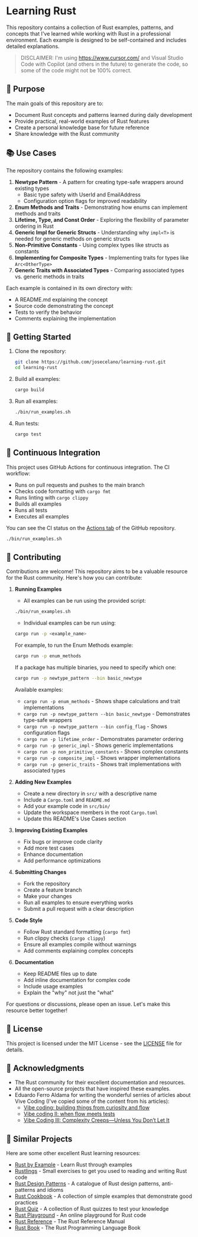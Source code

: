 # Learning Rust

This repository contains a collection of Rust examples, patterns, and concepts
that I've learned while working with Rust in a professional environment. Each
example is designed to be self-contained and includes detailed explanations.

> DISCLAIMER: I'm using <https://www.cursor.com/> and  Visual Studio Code with
Copilot (and others in the future) to generate the code, so some of the code
might not be 100% correct.

## 🎯 Purpose

The main goals of this repository are to:

- Document Rust concepts and patterns learned during daily development
- Provide practical, real-world examples of Rust features
- Create a personal knowledge base for future reference
- Share knowledge with the Rust community

## 📚 Use Cases

The repository contains the following examples:

1. **Newtype Pattern** - A pattern for creating type-safe wrappers around existing types
   - Basic type safety with UserId and EmailAddress
   - Configuration option flags for improved readability
2. **Enum Methods and Traits** - Demonstrating how enums can implement methods and traits
3. **Lifetime, Type, and Const Order** - Exploring the flexibility of parameter ordering in Rust
4. **Generic Impl for Generic Structs** - Understanding why `impl<T>` is needed for generic methods on generic structs
5. **Non-Primitive Constants** - Using complex types like structs as constants
6. **Implementing for Composite Types** - Implementing traits for types like `Arc<OtherType>`
7. **Generic Traits with Associated Types** - Comparing associated types vs. generic methods in traits

Each example is contained in its own directory with:

- A README.md explaining the concept
- Source code demonstrating the concept
- Tests to verify the behavior
- Comments explaining the implementation

## 🚀 Getting Started

1. Clone the repository:

   ```bash
   git clone https://github.com/josecelano/learning-rust.git
   cd learning-rust
   ```

2. Build all examples:

   ```bash
   cargo build
   ```

3. Run all examples:

   ```bash
   ./bin/run_examples.sh
   ```

4. Run tests:

   ```bash
   cargo test
   ```

## 🔄 Continuous Integration

This project uses GitHub Actions for continuous integration. The CI workflow:

- Runs on pull requests and pushes to the main branch
- Checks code formatting with `cargo fmt`
- Runs linting with `cargo clippy`
- Builds all examples
- Runs all tests
- Executes all examples

You can see the CI status on the [Actions tab](https://github.com/josecelano/learning-rust/actions) of the GitHub repository.

```bash
./bin/run_examples.sh
```

## 📝 Contributing

Contributions are welcome! This repository aims to be a valuable resource for the Rust community. Here's how you can contribute:

1. **Running Examples**

   - All examples can be run using the provided script:

   ```bash
   ./bin/run_examples.sh
   ```

   - Individual examples can be run using:

   ```bash
   cargo run -p <example_name>
   ```

   For example, to run the Enum Methods example:

   ```bash
   cargo run -p enum_methods
   ```

   If a package has multiple binaries, you need to specify which one:

   ```bash
   cargo run -p newtype_pattern --bin basic_newtype
   ```

   Available examples:

   - `cargo run -p enum_methods` - Shows shape calculations and trait implementations
   - `cargo run -p newtype_pattern --bin basic_newtype` - Demonstrates type-safe wrappers
   - `cargo run -p newtype_pattern --bin config_flag` - Shows configuration flags
   - `cargo run -p lifetime_order` - Demonstrates parameter ordering
   - `cargo run -p generic_impl` - Shows generic implementations
   - `cargo run -p non_primitive_constants` - Shows complex constants
   - `cargo run -p composite_impl` - Shows wrapper implementations
   - `cargo run -p generic_traits` - Shows trait implementations with associated types

2. **Adding New Examples**

   - Create a new directory in `src/` with a descriptive name
   - Include a `Cargo.toml` and `README.md`
   - Add your example code in `src/bin/`
   - Update the workspace members in the root `Cargo.toml`
   - Update this README's Use Cases section

3. **Improving Existing Examples**

   - Fix bugs or improve code clarity
   - Add more test cases
   - Enhance documentation
   - Add performance optimizations

4. **Submitting Changes**

   - Fork the repository
   - Create a feature branch
   - Make your changes
   - Run all examples to ensure everything works
   - Submit a pull request with a clear description

5. **Code Style**

   - Follow Rust standard formatting (`cargo fmt`)
   - Run clippy checks (`cargo clippy`)
   - Ensure all examples compile without warnings
   - Add comments explaining complex concepts

6. **Documentation**

   - Keep README files up to date
   - Add inline documentation for complex code
   - Include usage examples
   - Explain the "why" not just the "what"

For questions or discussions, please open an issue. Let's make this resource better together!

## 📜 License

This project is licensed under the MIT License - see the [LICENSE](LICENSE) file for details.

## 🙏 Acknowledgments

- The Rust community for their excellent documentation and resources.
- All the open-source projects that have inspired these examples.
- Eduardo Ferro Aldama for writing the wonderful serries of articles about Vive Coding (I've copied some of the content from his articles):
  - [Vibe coding: building things from curiosity and flow](https://www.eferro.net/2025/03/vibe-coding-building-things-from.html)
  - [Vibe coding II: when flow meets tests](https://www.eferro.net/2025/04/vibe-coding-ii-when-flow-meets-tests.html)
  - [Vibe Coding III: Complexity Creeps—Unless You Don’t Let It](https://www.eferro.net/2025/04/vibe-coding-iii-complexity-creepsunless.html)

## 🔗 Similar Projects

Here are some other excellent Rust learning resources:

- [Rust by Example](https://doc.rust-lang.org/rust-by-example/) - Learn Rust through examples
- [Rustlings](https://github.com/rust-lang/rustlings) - Small exercises to get you used to reading and writing Rust code
- [Rust Design Patterns](https://github.com/rust-unofficial/patterns) - A catalogue of Rust design patterns, anti-patterns and idioms
- [Rust Cookbook](https://rust-lang-nursery.github.io/rust-cookbook/) - A collection of simple examples that demonstrate good practices
- [Rust Quiz](https://dtolnay.github.io/rust-quiz/) - A collection of Rust quizzes to test your knowledge
- [Rust Playground](https://play.rust-lang.org/) - An online playground for Rust code
- [Rust Reference](https://doc.rust-lang.org/reference/) - The Rust Reference Manual
- [Rust Book](https://doc.rust-lang.org/book/) - The Rust Programming Language Book
